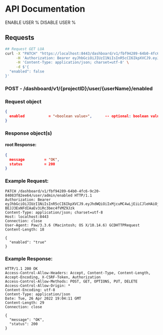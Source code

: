 # API Documentation

ENABLE USER %
DISABLE USER %

## Requests

```sh
## Request GET LUA
curl -X "PATCH" "https://localhost:8443/dashboard/v1/fbf94289-64b0-4fc6-9c20-84083f82ee64/user/admin/enabled" \
     -H 'Authorization: Bearer eyJhbGciOiJIUzI1NiIsInR5cCI6IkpXVCJ9.eyJhdWQiOiIxMjcuMC4wLjEiLCJleHAiOjE2NTEwMjQ0MzIsImp0aSI6IjEiLCJpYXQiOjE2NTA5OTQ0MzIsImlzcyI6IlNRTGl0ZSBDbG91ZCBXZWIgU2VydmVyIiwibmJmIjoxNjUwOTk0NDMyLCJzdWIiOiJzcWxpdGVjbG91ZC5pbyJ9.1WLqJGTuPu-BEJJ3ExNFdIAaEv3iRc3bec4fVMZ9Jzk' \
     -H 'Content-Type: application/json; charset=utf-8' \
     -d $'{
  "enabled": false
}'
```

### **POST** - /dashboard/v1/{projectID}/user/{userName}/enabled

### Request object

```json
{
  enabled           = "<boolean value>",      -- optional: boolean value as boolean, int or string (default: true)
}
```

### Response object(s)

#### root Response:

```json
{
  message         = "OK",
  status          = 200
}
```

### Example Request:

```http
PATCH /dashboard/v1/fbf94289-64b0-4fc6-9c20-84083f82ee64/user/admin/enabled HTTP/1.1
Authorization: Bearer eyJhbGciOiJIUzI1NiIsInR5cCI6IkpXVCJ9.eyJhdWQiOiIxMjcuMC4wLjEiLCJleHAiOjE2NTEwMjQ0MzIsImp0aSI6IjEiLCJpYXQiOjE2NTA5OTQ0MzIsImlzcyI6IlNRTGl0ZSBDbG91ZCBXZWIgU2VydmVyIiwibmJmIjoxNjUwOTk0NDMyLCJzdWIiOiJzcWxpdGVjbG91ZC5pbyJ9.1WLqJGTuPu-BEJJ3ExNFdIAaEv3iRc3bec4fVMZ9Jzk
Content-Type: application/json; charset=utf-8
Host: localhost:8443
Connection: close
User-Agent: Paw/3.3.6 (Macintosh; OS X/10.14.6) GCDHTTPRequest
Content-Length: 18

{
  "enabled": "true"
}
```

### Example Response:

```http
HTTP/1.1 200 OK
Access-Control-Allow-Headers: Accept, Content-Type, Content-Length, Accept-Encoding, X-CSRF-Token, Authorization
Access-Control-Allow-Methods: POST, GET, OPTIONS, PUT, DELETE
Access-Control-Allow-Origin: *
Content-Encoding: utf-8
Content-Type: application/json
Date: Tue, 26 Apr 2022 19:04:11 GMT
Content-Length: 29
Connection: close

{
  "message": "OK",
  "status": 200
}
```